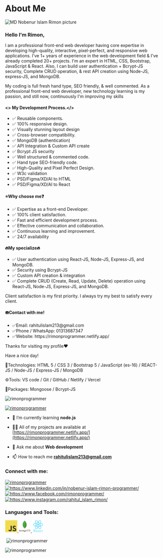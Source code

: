 <h1>About Me</h1>

<img src="https://scontent.fdac24-3.fna.fbcdn.net/v/t39.30808-6/411878320_316203688041623_3075447041091224210_n.png?_nc_cat=109&ccb=1-7&_nc_sid=5f2048&_nc_ohc=_hCDt_RJzpUAX9VsKlc&_nc_oc=Adjgcmi3d5KPu4Hfe6xvfcKxUqre0iP9owdpvWTcr_o-ikeeTO2QZp_nO7_oyxVIbuk&_nc_ht=scontent.fdac24-3.fna&oh=00_AfAxYscdILfQKiND90kIrgBO6MlXaNIfEf1QQ-ToHYf6CQ&oe=66058521" alt="MD Nobenur Islam Rimon picture" /> 

<h3>Hello I'm Rimon,</h3>
<p>I am a professional front-end web developer having core expertise in developing high-quality, interactive, pixel-perfect, and responsive web applications. I've 1+ years of experience in the web development field & I've already completed 20+ projects. I'm an expert in HTML, CSS, Bootstrap, JavaScript & React. Also, I can build user authentication + Bcrypt-JS security, Complete CRUD operation, & rest API creation using Node-JS, express-JS, and MongoDB.</p>
<p>My coding is full fresh hand type, SEO friendly, & well commented. As a professional front-end web developer, new technology learning is my passion, and still now, continuously I'm improving my skills</p>

<h4> &lt;&gt; My Development Process.&lt;/&gt;</h4>
<ul>
  <li>✅ Reusable components.</li>
  <li>✅ 100% responsive design.</li>
  <li>✅ Visually stunning layout design</li>
  <li>✅ Cross-browser compatibility.</li>
  <li>✅ MongoDB (authentication)</li>
  <li>✅ API Integration & Custom API create</li>
  <li>✅ Bcrypt JS security</li>
  <li>✅ Well structured & commented code.</li>
  <li>✅ Hand type SEO-friendly code.</li>
  <li>✅ High-Quality and Pixel Perfect Design.</li>
  <li>✅ W3c validation</li>
  <li>✅ PSD/Figma/XD/AI to HTML</li>
  <li>✅ PSD/Figma/XD/AI to React</li>
</ul>

<h4>⭐Why choose me❓</h4>
<ul>
  <li>✅ Expertise as a front-end Developer.</li>
  <li>✅ 100% client satisfaction.</li>
  <li>✅ Fast and efficient development process.</li>
  <li>✅ Effective communication and collaboration.</li>
  <li>✅ Continuous learning and improvement.</li>
  <li>✅ 24/7 availability</li>
</ul>

<h4>🔥My specialize🔥</h4>
<ul>
  <li>✅ User authentication using React-JS, Node-JS, Express-JS, and MongoDB.</li>
  <li>✅ Security using Bcrypt-JS</li>
  <li>✅ Custom API creation & integration</li>
  <li>✅ Complete CRUD (Create, Read, Update, Delete) operation using React-JS, Node-JS, Express-JS, and MongoDB.</li>
</ul>

<p>Client satisfaction is my first priority. I always try my best to satisfy every client.</p>

<h4>☎️Contact with me!</h4>
<ul>
  <li>✅Email: rahitulislam213@gmail.com</li>
  <li>✅Phone / WhatsApp: 01313687347</li>
  <li>✅Website: https://rimonprogrammer.netlify.app/</li>
</ul>

<p>Thanks for visiting my profile❤️</p>
<p>Have a nice day!</p>

<p>📡Technologies: HTML 5 / CSS 3 / Bootstrap 5 / JavaScript (es-16) / REACT-JS / Node-JS / Express-JS / MongoDB</p>
<p>⚙️Tools: VS code / Git / GitHub / Netlify / Vercel</p>
<p>🥡Packages: Mongoose / Bcrypt-JS</p>

<p align="left"> <img src="https://komarev.com/ghpvc/?username=rimonprogrammer&label=Profile%20views&color=0e75b6&style=flat" alt="rimonprogrammer" /> </p>
<p align="left"> <a href="https://twitter.com/rimonprogrammer" target="blank"><img src="https://img.shields.io/twitter/follow/rimonprogrammer?logo=twitter&style=for-the-badge" alt="rimonprogrammer" /></a> </p>

- 🌱 I’m currently learning **node.js**

- 👨‍💻 All of my projects are available at [https://rimonprogrammer.netlify.app/](https://rimonprogrammer.netlify.app/)

- 💬 Ask me about **Web development**

- 📫 How to reach me **rahitulislam213@gmail.com**

<h3 align="left">Connect with me:</h3>
<p align="left">
<a href="https://twitter.com/rimonprogrammer" target="blank"><img align="center" src="https://raw.githubusercontent.com/rahuldkjain/github-profile-readme-generator/master/src/images/icons/Social/twitter.svg" alt="rimonprogrammer" height="30" width="40" /></a>
<a href="https://linkedin.com/in/https://www.linkedin.com/in/nobenur-islam-rimon-programmer/" target="blank"><img align="center" src="https://raw.githubusercontent.com/rahuldkjain/github-profile-readme-generator/master/src/images/icons/Social/linked-in-alt.svg" alt="https://www.linkedin.com/in/nobenur-islam-rimon-programmer/" height="30" width="40" /></a>
<a href="https://fb.com/https://www.facebook.com/rimonprogrammer/" target="blank"><img align="center" src="https://raw.githubusercontent.com/rahuldkjain/github-profile-readme-generator/master/src/images/icons/Social/facebook.svg" alt="https://www.facebook.com/rimonprogrammer/" height="30" width="40" /></a>
<a href="https://instagram.com/https://www.instagram.com/rahitul_islam_rimon/" target="blank"><img align="center" src="https://raw.githubusercontent.com/rahuldkjain/github-profile-readme-generator/master/src/images/icons/Social/instagram.svg" alt="https://www.instagram.com/rahitul_islam_rimon/" height="30" width="40" /></a>
</p>

<h3 align="left">Languages and Tools:</h3>
<p align="left"> <a href="https://developer.mozilla.org/en-US/docs/Web/JavaScript" target="_blank" rel="noreferrer"> <img src="https://raw.githubusercontent.com/devicons/devicon/master/icons/javascript/javascript-original.svg" alt="javascript" width="40" height="40"/> </a> <a href="https://www.mongodb.com/" target="_blank" rel="noreferrer"> <img src="https://raw.githubusercontent.com/devicons/devicon/master/icons/mongodb/mongodb-original-wordmark.svg" alt="mongodb" width="40" height="40"/> </a> <a href="https://reactjs.org/" target="_blank" rel="noreferrer"> <img src="https://raw.githubusercontent.com/devicons/devicon/master/icons/react/react-original-wordmark.svg" alt="react" width="40" height="40"/> </a> </p>

<p>&nbsp;<img align="center" src="https://github-readme-stats.vercel.app/api?username=rimonprogrammer&show_icons=true&locale=en" alt="rimonprogrammer" /></p>

<p><img align="left" src="https://github-readme-stats.vercel.app/api/top-langs?username=rimonprogrammer&show_icons=true&locale=en&layout=compact" alt="rimonprogrammer" /></p>



